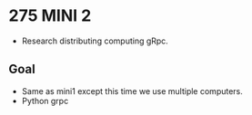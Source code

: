 # 275 MINI 2
- Research distributing computing gRpc.

## Goal
- Same as mini1 except this time we use multiple computers.
- Python grpc  

